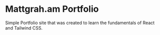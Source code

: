 # Mattgrah.am Portfolio

Simple Portfolio site that was created to learn the fundamentals of React and Tailwind CSS.
